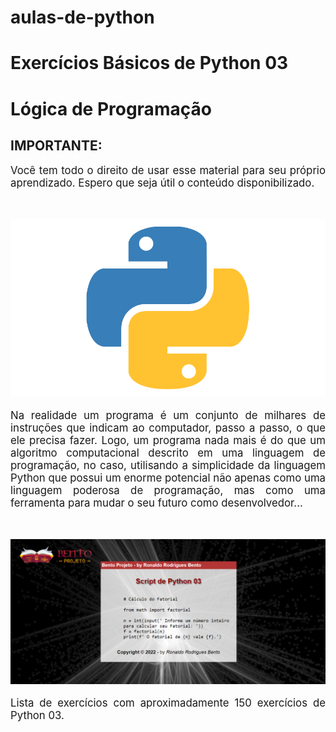 # aulas-de-python 
# Exercícios Básicos de Python 03
# Lógica de Programação

 ## IMPORTANTE: ##
 
 <p style="text-align:justify; font-size:1.2em;">Você tem todo o direito de usar esse material para seu próprio aprendizado. Espero que seja útil o conteúdo disponibilizado.</p><br>

<img src="logo.png" alt="logo python no formato png"><br>

<p style="text-align:justify; font-size:1.2em;">Na realidade um programa é um conjunto de milhares de instruções que indicam ao computador, passo a passo, o que ele precisa fazer. Logo, um programa nada mais é do que um algoritmo computacional descrito em uma linguagem de programação, no caso, utilisando a  simplicidade da linguagem Python que possui um enorme potencial não apenas como uma linguagem poderosa de programação, mas como uma  ferramenta para mudar o seu futuro como desenvolvedor...</p><br>

<img src="captura.png" alt="logo python no formato png"><br>

<p style="text-align:justify; font-size:1.2em;">Lista de exercícios com aproximadamente 150 exercícios de Python 03.</p>
